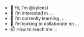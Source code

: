 - 👋 Hi, I’m @kyleest
- 👀 I’m interested in ...
- 🌱 I’m currently learning ...
- 💞️ I’m looking to collaborate on ...
- 📫 How to reach me ...

<!---
kyleest/kyleest is a ✨ special ✨ repository because its `README.md` (this file) appears on your GitHub profile.
You can click the Preview link to take a look at your changes.
--->
